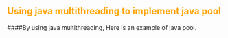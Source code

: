 ## <b style="color: orange">Using java multithreading to implement java pool</b>

####By using java multithreading, Here is an example of java pool.